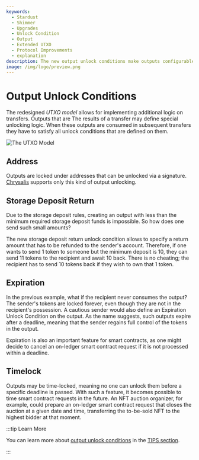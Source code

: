 ```yaml
---
keywords:
  - Stardust
  - Shimmer
  - Upgrades
  - Unlock Condition
  - Output
  - Extended UTXO
  - Protocol Improvements
  - explanation
description: The new output unlock conditions make outputs configurable for conditional transfers.
image: /img/logo/preview.png
---
```


# Output Unlock Conditions

The redesigned _UTXO model_ allows for implementing additional logic on transfers. Outputs that are The results of a transfer may define special unlocking logic. When these outputs are consumed in subsequent transfers
they have to satisfy all unlock conditions that are defined on them.

![The UTXO Model](/static/img/learn/protocols/stardust/rethinking-utxo/utxo.svg)


## Address

Outputs are locked under addresses that can be unlocked via a signature. [Chrysalis](../../chrysalis/introduction.md) supports only this kind of output unlocking.

## Storage Deposit Return

Due to the storage deposit rules, creating an output with less than the minimum required storage
deposit funds is impossible. So how does one send such small amounts?

The new storage deposit return unlock condition allows to specify a return amount that has to be refunded to the
sender's account. Therefore, if one wants to send 1 token to someone but the minimum deposit is 10, they can send 11 tokens
to the recipient and await 10 back. There is no cheating; the recipient has to send 10 tokens back if they wish to own
that 1 token.

## Expiration

In the previous example, what if the recipient never consumes the output? The sender's tokens are locked forever, even
though they are not in the recipient's possession. A cautious sender would also define an Expiration Unlock Condition
on the output. As the name suggests, such outputs expire after a deadline, meaning that the sender regains
full control of the tokens in the output.

Expiration is also an important feature for smart contracts, as one might decide to cancel an on-ledger smart contract
request if it is not processed within a deadline.

## Timelock

Outputs may be time-locked, meaning no one can unlock them before a specific deadline is passed. With such a feature, it
becomes possible to time smart contract requests in the future. An NFT auction organizer, for example, could prepare an
on-ledger smart contract request that closes the auction at a given date and time, transferring the to-be-sold NFT to
the highest bidder at that moment.

:::tip Learn More

You can learn more about [output unlock conditions](/tips/tips/TIP-0018) in the
[TIPS section](../tips.md).

:::

